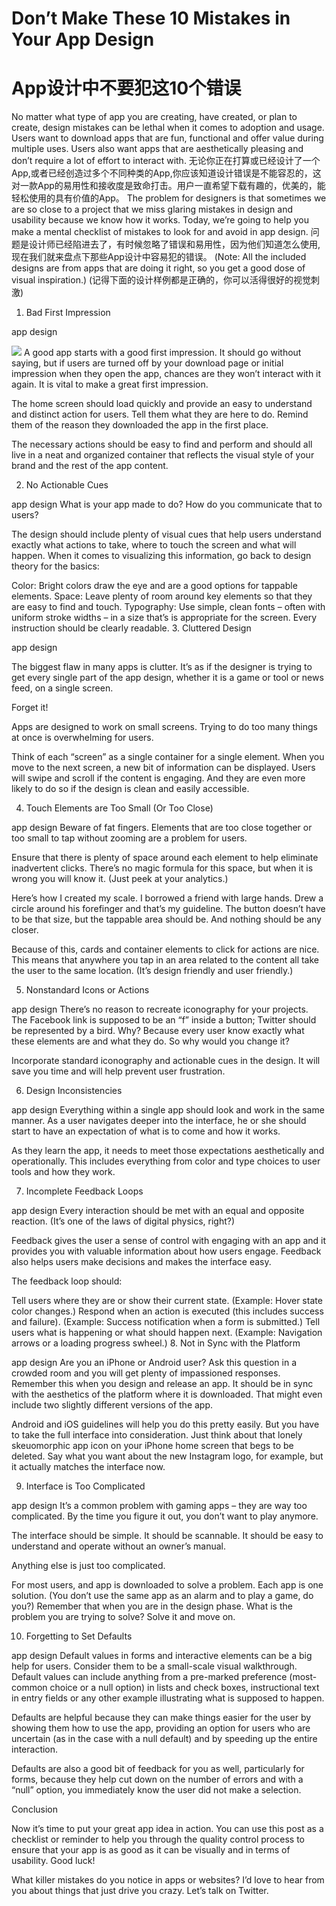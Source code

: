 <h1>Don’t Make These 10 Mistakes in Your App Design</h1>
<h1>App设计中不要犯这10个错误</h1>

<p>No matter what type of app you are creating, have created, or plan to create, design mistakes can be lethal when it comes to adoption and usage. Users want to download apps that are fun, functional and offer value during multiple uses. Users also want apps that are aesthetically pleasing and don’t require a lot of effort to interact with.
无论你正在打算或已经设计了一个App,或者已经创造过多个不同种类的App,你应该知道设计错误是不能容忍的，这对一款App的易用性和接收度是致命打击。用户一直希望下载有趣的，优美的，能轻松使用的具有价值的App。
The problem for designers is that sometimes we are so close to a project that we miss glaring mistakes in design and usability because we know how it works. Today, we’re going to help you make a mental checklist of mistakes to look for and avoid in app design.
问题是设计师已经陷进去了，有时候忽略了错误和易用性，因为他们知道怎么使用,现在我们就来盘点下那些App设计中容易犯的错误。
(Note: All the included designs are from apps that are doing it right, so you get a good dose of visual inspiration.)
(记得下面的设计样例都是正确的，你可以活得很好的视觉刺激)</p>

1. Bad First Impression

app design

<img src = "http://go.designshack.net/?id=44514X1151950&site=designshack.net&xs=1&isjs=1&url=https%3A%2F%2Fitunes.apple.com%2Fus%2Fapp%2Faccuweather-weather-for-life%2Fid300048137%3Fmt%3D8&xguid=e53f71b365d6785dbde0c93174f823a6&xuuid=8df4cedcb55430f9c1071f28400c97a7&xsessid=cdc7d0a90189694715259e5ae15f1e8d&xcreo=0&xed=0&sref=https%3A%2F%2Fdesignshack.net%2Farticles%2Fux-design%2Fdont-make-these-10-mistakes-in-your-app-design%2F&pref=https%3A%2F%2Fdesignshack.net%2Fcategory%2Farticles%2Fmobile%2F&xtz=-480" />
A good app starts with a good first impression. It should go without saying, but if users are turned off by your download page or initial impression when they open the app, chances are they won’t interact with it again. It is vital to make a great first impression.

The home screen should load quickly and provide an easy to understand and distinct action for users. Tell them what they are here to do. Remind them of the reason they downloaded the app in the first place.

The necessary actions should be easy to find and perform and should all live in a neat and organized container that reflects the visual style of your brand and the rest of the app content.

2. No Actionable Cues


app design
What is your app made to do? How do you communicate that to users?

The design should include plenty of visual cues that help users understand exactly what actions to take, where to touch the screen and what will happen. When it comes to visualizing this information, go back to design theory for the basics:

Color: Bright colors draw the eye and are a good options for tappable elements.
Space: Leave plenty of room around key elements so that they are easy to find and touch.
Typography: Use simple, clean fonts – often with uniform stroke widths – in a size that’s is appropriate for the screen. Every instruction should be clearly readable.
3. Cluttered Design


app design

The biggest flaw in many apps is clutter. It’s as if the designer is trying to get every single part of the app design, whether it is a game or tool or news feed, on a single screen.

Forget it!

Apps are designed to work on small screens. Trying to do too many things at once is overwhelming for users.

Think of each “screen” as a single container for a single element. When you move to the next screen, a new bit of information can be displayed. Users will swipe and scroll if the content is engaging. And they are even more likely to do so if the design is clean and easily accessible.

4. Touch Elements are Too Small (Or Too Close)


app design
Beware of fat fingers. Elements that are too close together or too small to tap without zooming are a problem for users.

Ensure that there is plenty of space around each element to help eliminate inadvertent clicks. There’s no magic formula for this space, but when it is wrong you will know it. (Just peek at your analytics.)

Here’s how I created my scale. I borrowed a friend with large hands. Drew a circle around his forefinger and that’s my guideline. The button doesn’t have to be that size, but the tappable area should be. And nothing should be any closer.

Because of this, cards and container elements to click for actions are nice. This means that anywhere you tap in an area related to the content all take the user to the same location. (It’s design friendly and user friendly.)

5. Nonstandard Icons or Actions


app design
There’s no reason to recreate iconography for your projects. The Facebook link is supposed to be an “f” inside a button; Twitter should be represented by a bird. Why? Because every user know exactly what these elements are and what they do. So why would you change it?

Incorporate standard iconography and actionable cues in the design. It will save you time and will help prevent user frustration.

6. Design Inconsistencies


app design
Everything within a single app should look and work in the same manner. As a user navigates deeper into the interface, he or she should start to have an expectation of what is to come and how it works.

As they learn the app, it needs to meet those expectations aesthetically and operationally. This includes everything from color and type choices to user tools and how they work.

7. Incomplete Feedback Loops


app design
Every interaction should be met with an equal and opposite reaction. (It’s one of the laws of digital physics, right?)

Feedback gives the user a sense of control with engaging with an app and it provides you with valuable information about how users engage. Feedback also helps users make decisions and makes the interface easy.

The feedback loop should:

Tell users where they are or show their current state. (Example: Hover state color changes.)
Respond when an action is executed (this includes success and failure). (Example: Success notification when a form is submitted.)
Tell users what is happening or what should happen next. (Example: Navigation arrows or a loading progress swheel.)
8. Not in Sync with the Platform

app design
Are you an iPhone or Android user? Ask this question in a crowded room and you will get plenty of impassioned responses. Remember this when you design and release an app.
It should be in sync with the aesthetics of the platform where it is downloaded. That might even include two slightly different versions of the app.

Android and iOS guidelines will help you do this pretty easily. But you have to take the full interface into consideration. Just think about that lonely skeuomorphic app icon on your iPhone home screen that begs to be deleted. Say what you want about the new Instagram logo, for example, but it actually matches the interface now.

9. Interface is Too Complicated


app design
It’s a common problem with gaming apps – they are way too complicated. By the time you figure it out, you don’t want to play anymore.

The interface should be simple. It should be scannable. It should be easy to understand and operate without an owner’s manual.

Anything else is just too complicated.

For most users, and app is downloaded to solve a problem. Each app is one solution. (You don’t use the same app as an alarm and to play a game, do you?) Remember that when you are in the design phase. What is the problem you are trying to solve? Solve it and move on.

10. Forgetting to Set Defaults


app design
Default values in forms and interactive elements can be a big help for users. Consider them to be a small-scale visual walkthrough. Default values can include anything from a pre-marked preference (most-common choice or a null option) in lists and check boxes, instructional text in entry fields or any other example illustrating what is supposed to happen.

Defaults are helpful because they can make things easier for the user by showing them how to use the app, providing an option for users who are uncertain (as in the case with a null default) and by speeding up the entire interaction.

Defaults are also a good bit of feedback for you as well, particularly for forms, because they help cut down on the number of errors and with a “null” option, you immediately know the user did not make a selection.

Conclusion

Now it’s time to put your great app idea in action. You can use this post as a checklist or reminder to help you through the quality control process to ensure that your app is as good as it can be visually and in terms of usability. Good luck!

What killer mistakes do you notice in apps or websites? I’d love to hear from you about things that just drive you crazy. Let’s talk on Twitter.